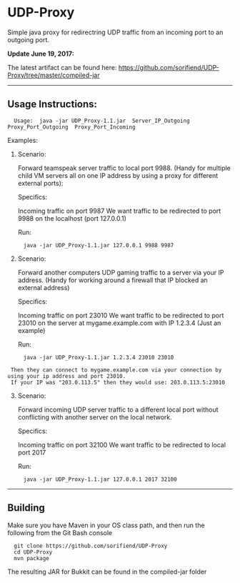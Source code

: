 # UDP-Proxy
Simple java proxy for redirectring UDP traffic from an incoming port to an outgoing port.


**Update June 19, 2017:**

The latest artifact can be found here: https://github.com/sorifiend/UDP-Proxy/tree/master/compiled-jar

---
Usage Instructions:
---

```
  Usage:  java -jar UDP_Proxy-1.1.jar  Server_IP_Outgoing  Proxy_Port_Outgoing  Proxy_Port_Incoming
```

  Examples:
  
  1) Scenario:
  
     Forward teamspeak server traffic to local port 9988.
     (Handy for multiple child VM servers all on one IP address by using a proxy for different external ports):
  
     Specifics:
     
     Incoming traffic on port 9987
     We want traffic to be redirected to port 9988 on the localhost (port 127.0.0.1)

     Run:
```
     java -jar UDP_Proxy-1.1.jar 127.0.0.1 9988 9987
```
     
  2) Scenario:
  
     Forward another computers UDP gaming traffic to a server via your IP address.
     (Handy for working around a firewall that IP blocked an external address)
     
     Specifics:
     
     Incoming traffic on port 23010
     We want traffic to be redirected to port 23010 on the server at mygame.example.com with IP 1.2.3.4 (Just an example)

     Run:
```
     java -jar UDP_Proxy-1.1.jar 1.2.3.4 23010 23010
```
     Then they can connect to mygame.example.com via your connection by using your ip address and port 23010.
     If your IP was "203.0.113.5" then they would use: 203.0.113.5:23010
     
  3) Scenario:
  
     Forward incoming UDP server traffic to a different local port without conflicting with another server on the local network.
    
     Specifics:
     
     Incoming traffic on port 32100
     We want traffic to be redirected to local port 2017
     
     Run:
```
     java -jar UDP_Proxy-1.1.jar 127.0.0.1 2017 32100
```

---
Building
---
Make sure you have Maven in your OS class path, and then run the following from the Git Bash console

```
  git clone https://github.com/sorifiend/UDP-Proxy
  cd UDP-Proxy
  mvn package
```

The resulting JAR for Bukkit can be found in the compiled-jar folder

